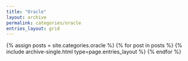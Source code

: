 ```yaml
---
title: "Oracle"
layout: archive
permalink: categories/oracle
entries_layout: grid
---
```


{% assign posts = site.categories.oracle %}
{% for post in posts %} {% include archive-single.html type=page.entries_layout %} {% endfor %}
